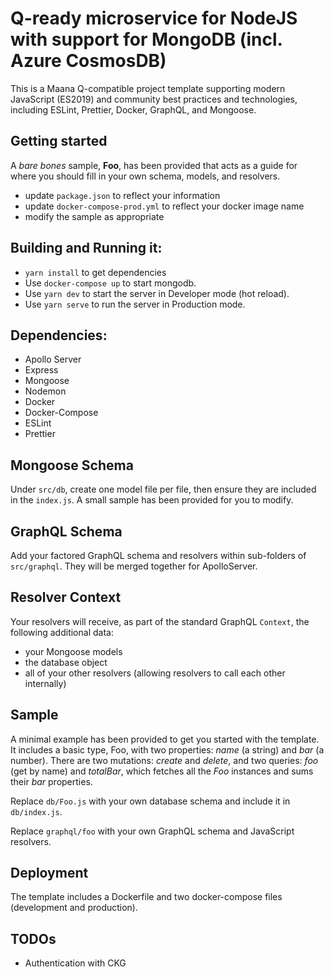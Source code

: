 # Q-ready microservice for NodeJS with support for MongoDB (incl. Azure CosmosDB)

This is a Maana Q-compatible project template supporting modern JavaScript (ES2019) and community best practices and technologies, including ESLint, Prettier, Docker, GraphQL, and Mongoose.

## Getting started

A _bare bones_ sample, **Foo**, has been provided that acts as a guide for where you should fill in your own schema, models, and resolvers.

- update `package.json` to reflect your information
- update `docker-compose-prod.yml` to reflect your docker image name
- modify the sample as appropriate

## Building and Running it:

- `yarn install` to get dependencies
- Use `docker-compose up` to start mongodb.
- Use `yarn dev` to start the server in Developer mode (hot reload).
- Use `yarn serve` to run the server in Production mode.

## Dependencies:

- Apollo Server
- Express
- Mongoose
- Nodemon
- Docker
- Docker-Compose
- ESLint
- Prettier

## Mongoose Schema

Under `src/db`, create one model file per file, then ensure they are included in the `index.js`.  A small sample has been provided for you to modify.

## GraphQL Schema

Add your factored GraphQL schema and resolvers within sub-folders of `src/graphql`.  They will be merged together for ApolloServer.

## Resolver Context

Your resolvers will receive, as part of the standard GraphQL `Context`, the following additional data:

- your Mongoose models
- the database object
- all of your other resolvers (allowing resolvers to call each other internally)

## Sample

A minimal example has been provided to get you started with the template.  It includes a basic type, Foo, with two properties: _name_ (a string) and _bar_ (a number).  There are two mutations: _create_ and _delete_, and two queries: _foo_ (get by name) and _totalBar_, which fetches all the _Foo_ instances and sums their _bar_ properties.

Replace `db/Foo.js` with your own database schema and include it in `db/index.js`.

Replace `graphql/foo` with your own GraphQL schema and JavaScript resolvers.

## Deployment

The template includes a Dockerfile and two docker-compose files (development and production).

## TODOs

- Authentication with CKG